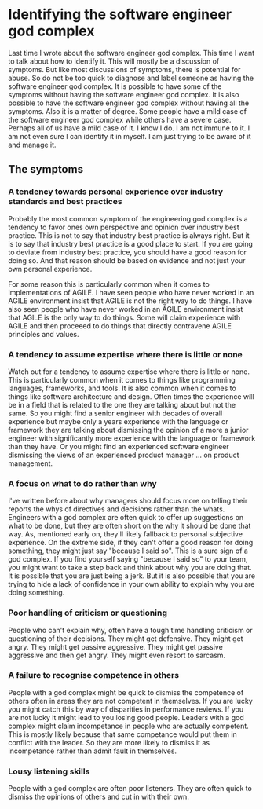 # Identifying the software engineer god complex

Last time I wrote about the software engineer god complex. This time I want to talk about how to identify it. This will mostly be a discussion of symptoms. But like most discussions of symptoms, there is potential for abuse. So do not be too quick to diagnose and label someone as having the software engineer god complex. It is possible to have some of the symptoms without having the software engineer god complex. It is also possible to have the software engineer god complex without having all the symptoms.
Also it is a matter of degree. Some people have a mild case of the software engineer god complex while others have a severe case. Perhaps all of us have a mild case of it. I know I do. I am not immune to it. I am not even sure I can identify it in myself. I am just trying to be aware of it and manage it.

## The symptoms

### A tendency towards personal experience over industry standards and best practices

Probably the most common symptom of the engineering god complex is a tendency to favor ones own perspective and opinion over industry best practice. This is not to say that industry best practice is always right. But it is to say that industry best practice is a good place to start. If you are going to deviate from industry best practice, you should have a good reason for doing so. And that reason should be based on evidence and not just your own personal experience. 

For some reason this is particularly common when it comes to implementations of AGILE. I have seen people who have never worked in an AGILE environment insist that AGILE is not the right way to do things. I have also seen people who have never worked in an AGILE environment insist that AGILE is the only way to do things. Some will claim experience with AGILE and then proceeed to do things that directly contravene AGILE principles and values.

### A tendency to assume expertise where there is little or none

Watch out for a tendency to assume expertise where there is little or none. This is particularly common when it comes to things like programming languages, frameworks, and tools. It is also common when it comes to things like software architecture and design. Often times the experience will be in a field that is related to the one they are talking about but not the same. So you might find a senior engineer with decades of overall experience but maybe only a years experience with the language or framework they are talking about dismissing the opinion of a more a junior engineer with significantly more experience with the language or framework than they have.
Or you might find an experienced software engineer dismissing the views of an experienced product manager ... on product management.

### A focus on what to do rather than why

I've written before about why managers should focus more on telling their reports the whys of directives and decisions rather than the whats. Engineers with a  god complex are often quick to offer up suggestions on what to be done, but they are often short on the why it should be done that way. As, mentioned early on, they'll likely fallback to personal subjective experience.
On the extreme side, if they can't offer a good reason for doing something, they might just say "because I said so". This is a sure sign of a god complex. If you find yourself saying "because I said so" to your team, you might want to take a step back and think about why you are doing that. It is possible that you are just being a jerk. But it is also possible that you are trying to hide a lack of confidence in your own ability to explain why you are doing something.

### Poor handling of criticism or questioning 

People who can't explain why, often have a tough time handling criticism or questioning of their decisions. They might get defensive. They might get angry. They might get passive aggressive. They might get passive aggressive and then get angry. They might even resort to sarcasm.

### A failure to recognise competence in others

People with a god complex might be quick to dismiss the competence of others often in areas they are not competent in themselves. If you are lucky you might catch this by way of disparities in performance reviews. If you are not lucky it might lead to you losing good people. Leaders with a god complex might claim incompetance in people who are actually competent. This is mostly likely because that same competance would put them in conflict with the leader. So they are more likely to dismiss it as incompetance rather than admit fault in themselves.

### Lousy listening skills

People with a god complex are often poor listeners. They are often quick to dismiss the opinions of others and cut in with their own.